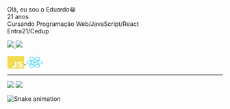 ##
Olá, eu sou o Eduardo😀<br>
21 anos<br>
Cursando Programação Web/JavaScript/React<br>
Entra21/Cedup

 <div>
  <a href="https://github.com/Eduardo-Andruczewicz">
  <img height="180em" src="https://github-readme-stats.vercel.app/api?username=Eduardo-Andruczewicz&show_icons=true&theme=dark&include_all_commits=true&count_private=true"/>
  <img height="180em" src="https://github-readme-stats.vercel.app/api/top-langs/?username=Eduardo-Andruczewicz&layout=compact&langs_count=7&theme=dark"/>
</div>
  <div style="display: inline_block"><br>
  <img align="center" alt="Rafa-Js" height="30" width="40" src="https://raw.githubusercontent.com/devicons/devicon/master/icons/javascript/javascript-plain.svg">
  <img align="center" alt="Rafa-React" height="30" width="40" src="https://raw.githubusercontent.com/devicons/devicon/master/icons/react/react-original.svg">
</div>
  <hr>
  <div>
    <a href="https://instagram.com/edu_andrucz" target="_blank"><img src="https://img.shields.io/badge/-Instagram-%23E4405F?style=for-the-badge&logo=instagram&logoColor=white" target="_blank"></a>
     <a href="https://www.linkedin.com/in/eduardo-vinicius-andruczewicz-087229209" target="_blank"><img src="https://img.shields.io/badge/-LinkedIn-%230077B5?style=for-the-badge&logo=linkedin&logoColor=white" target="_blank"></a> 
  </div>
  
   
  ![Snake animation](https://github.com/Eduardo-Andruczewicz/Eduardo-Andruczewicz/blob/output/github-contribution-grid-snake.svg)
 
 </div>

